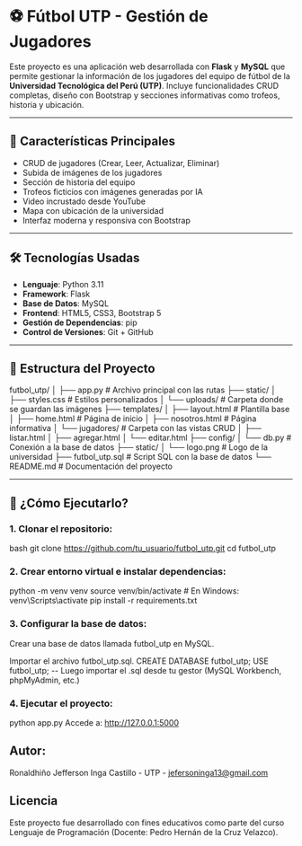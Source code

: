 # ⚽ Fútbol UTP - Gestión de Jugadores

Este proyecto es una aplicación web desarrollada con **Flask** y **MySQL** que permite gestionar la información de los jugadores del equipo de fútbol de la **Universidad Tecnológica del Perú (UTP)**. Incluye funcionalidades CRUD completas, diseño con Bootstrap y secciones informativas como trofeos, historia y ubicación.

---

## 📌 Características Principales

- CRUD de jugadores (Crear, Leer, Actualizar, Eliminar)
- Subida de imágenes de los jugadores
- Sección de historia del equipo
- Trofeos ficticios con imágenes generadas por IA
- Video incrustado desde YouTube
- Mapa con ubicación de la universidad
- Interfaz moderna y responsiva con Bootstrap

---

## 🛠 Tecnologías Usadas

- **Lenguaje**: Python 3.11
- **Framework**: Flask
- **Base de Datos**: MySQL
- **Frontend**: HTML5, CSS3, Bootstrap 5
- **Gestión de Dependencias**: pip
- **Control de Versiones**: Git + GitHub

---

## 🧱 Estructura del Proyecto

futbol_utp/
│
├── app.py # Archivo principal con las rutas
├── static/
│ ├── styles.css # Estilos personalizados
│ └── uploads/ # Carpeta donde se guardan las imágenes
├── templates/
│ ├── layout.html # Plantilla base
│ ├── home.html # Página de inicio
│ ├── nosotros.html # Página informativa
│ └── jugadores/ # Carpeta con las vistas CRUD
│ ├── listar.html
│ ├── agregar.html
│ └── editar.html
├── config/
│ └── db.py # Conexión a la base de datos
├── static/
│ └── logo.png # Logo de la universidad
├── futbol_utp.sql # Script SQL con la base de datos
└── README.md # Documentación del proyecto

---

## 🧪 ¿Cómo Ejecutarlo?

### 1. Clonar el repositorio:

bash
git clone https://github.com/tu_usuario/futbol_utp.git
cd futbol_utp

### 2. Crear entorno virtual e instalar dependencias:
python -m venv venv
source venv/bin/activate  # En Windows: venv\Scripts\activate
pip install -r requirements.txt

### 3. Configurar la base de datos:
Crear una base de datos llamada futbol_utp en MySQL.

Importar el archivo futbol_utp.sql.
CREATE DATABASE futbol_utp;
USE futbol_utp;
-- Luego importar el .sql desde tu gestor (MySQL Workbench, phpMyAdmin, etc.)

### 4. Ejecutar el proyecto:
python app.py
Accede a: http://127.0.0.1:5000



## Autor:
Ronaldhiño Jefferson Inga Castillo - UTP - jefersoninga13@gmail.com

## Licencia
Este proyecto fue desarrollado con fines educativos como parte del curso Lenguaje de Programación (Docente: Pedro Hernán de la Cruz Velazco).
